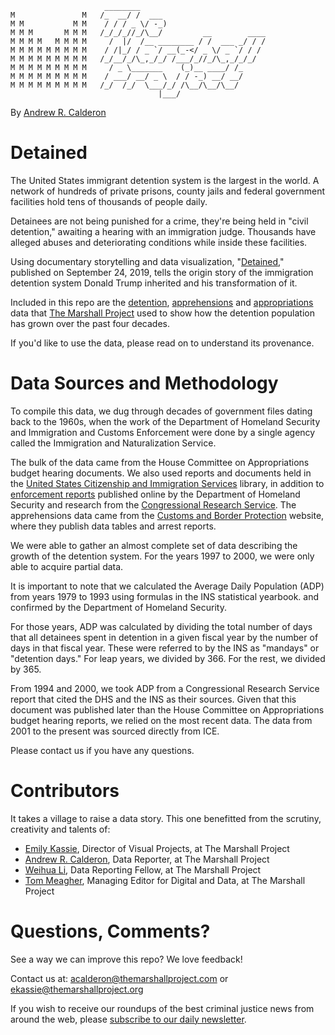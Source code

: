 ```
                     ________                            
M               M   /_  __/ /  ___                       
M M           M M    / / / _ \/ -_)                      
M M M       M M M   /_/_/_//_/\__/         __        ____
M M M M   M M M M     /  |/  /__ ________ / /  ___ _/ / /
M M M M M M M M M    / /|_/ / _ `/ __(_-</ _ \/ _ `/ / /
M M M M M M M M M   /_/__/_/\_,_/_/ /___/_//_/\_,_/_/_/  
M M M M M M M M M     / _ \_______    (_)__ ____/ /_     
M M M M M M M M M    / ___/ __/ _ \  / / -_) __/ __/     
M M M M M M M M M   /_/  /_/  \___/_/ /\__/\__/\__/     
                                 |___/  
```

By [Andrew R. Calderon](https://www.themarshallproject.org/staff/andrew-r.-calderon)

# Detained
The United States immigrant detention system is the largest in the world. A network of hundreds of private prisons, county jails and federal government facilities hold tens of thousands of people daily.

Detainees are not being punished for a crime, they're being held in "civil detention," awaiting a hearing with an immigration judge. Thousands have alleged abuses and deteriorating conditions while inside these facilities.

Using documentary storytelling and data visualization, "[Detained](https://www.themarshallproject.org/2019/09/24/detained)," published on September 24, 2019, tells the origin story of the immigration detention system Donald Trump inherited and his transformation of it.

Included in this repo are the [detention](appropriations.csv), [apprehensions](apprehensions.csv) and [appropriations](appropriations.csv) data that [The Marshall Project](https://www.themarshallproject.org) used to show how the detention population has grown over the past four decades.

If you'd like to use the data, please read on to understand its provenance.

# Data Sources and Methodology

To compile this data, we dug through decades of government files dating back to the 1960s, when the work of the Department of Homeland Security and Immigration and Customs Enforcement were done by a single agency called the Immigration and Naturalization Service.

The bulk of the data came from the House Committee on Appropriations budget hearing documents. We also used reports and documents held in the [United States Citizenship and Immigration Services](https://www.uscis.gov/library) library, in addition to [enforcement reports](https://www.dhs.gov/immigration-statistics/enforcement-actions) published online by the Department of Homeland Security and research from the [Congressional Research Service](https://crsreports.congress.gov). The apprehensions data came from the [Customs and Border Protection](https://www.cbp.gov/newsroom/media-resources/stats) website, where they publish data tables and arrest reports.

We were able to gather an almost complete set of data describing the growth of the detention system. For the years 1997 to 2000, we were only able to acquire partial data.

It is important to note that we calculated the Average Daily Population (ADP) from years 1979 to 1993 using formulas in the INS statistical yearbook. and confirmed by the Department of Homeland Security.

For those years, ADP was calculated by dividing the total number of days that all detainees spent in detention in a given fiscal year by the number of days in that fiscal year. These were referred to by the INS as "mandays" or "detention days." For leap years, we divided by 366. For the rest, we divided by 365.   

From 1994 and 2000, we took ADP from a Congressional Research Service report that cited the DHS and the INS as their sources. Given that this document was published later than the House Committee on Appropriations budget hearing reports, we relied on the most recent data. The data from 2001 to the present was sourced directly from ICE.

Please contact us if you have any questions.

# Contributors
It takes a village to raise a data story. This one benefitted from the scrutiny, creativity and talents of:

- [Emily Kassie](https://www.themarshallproject.org/staff/emily-kassie), Director of Visual Projects, at The Marshall Project
- [Andrew R. Calderon](https://www.themarshallproject.org/staff/andrew-r.-calderon), Data Reporter, at The Marshall Project
- [Weihua Li](https://www.themarshallproject.org/staff/weihua-li), Data Reporting Fellow, at The Marshall Project
- [Tom Meagher](https://www.themarshallproject.org/staff/tom-meagher), Managing Editor for Digital and Data, at The Marshall Project


# Questions, Comments?
See a way we can improve this repo? We love feedback!

Contact us at: acalderon@themarshallproject.com or ekassie@themarshallproject.org

If you wish to receive our roundups of the best criminal justice news from around the web, please [subscribe to our daily newsletter](https://themarshallproject.us3.list-manage.com/subscribe?u=a92567c13cca06b470824aead&id=5e02cdad9d).

